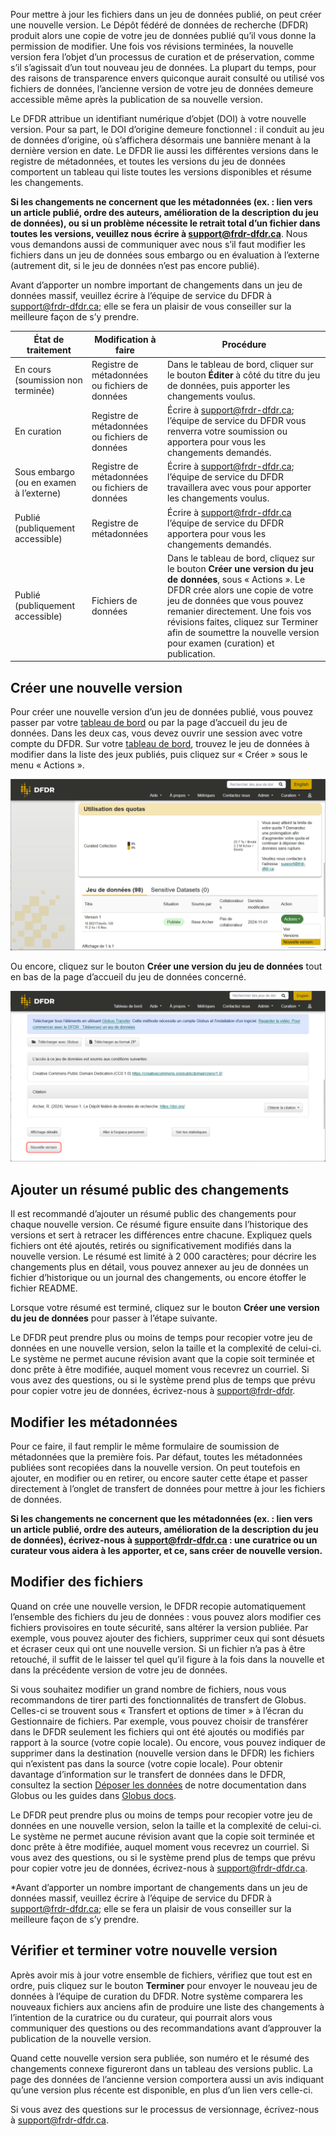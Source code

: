 Pour mettre à jour les fichiers dans un jeu de données publié, on peut créer une nouvelle version. Le Dépôt fédéré de données de recherche (DFDR) produit alors une copie de votre jeu de données publié qu’il vous donne la permission de modifier. Une fois vos révisions terminées, la nouvelle version fera l’objet d’un processus de curation et de préservation, comme s’il s’agissait d’un tout nouveau jeu de données. La plupart du temps, pour des raisons de transparence envers quiconque aurait consulté ou utilisé vos fichiers de données, l’ancienne version de votre jeu de données demeure accessible même après la publication de sa nouvelle version.

Le DFDR attribue un identifiant numérique d’objet (DOI) à votre nouvelle version. Pour sa part, le DOI d’origine demeure fonctionnel : il conduit au jeu de données d’origine, où s’affichera désormais une bannière menant à la dernière version en date. Le DFDR lie aussi les différentes versions dans le registre de métadonnées, et toutes les versions du jeu de données comportent un tableau qui liste toutes les versions disponibles et résume les changements.

**Si les changements ne concernent que les métadonnées (ex. : lien vers un article publié, ordre des auteurs, amélioration de la description du jeu de données), ou si un problème nécessite le retrait total d’un fichier dans toutes les versions, veuillez nous écrire à [support@frdr-dfdr.ca](mailto:support@frdr-dfdr.ca)**. Nous vous demandons aussi de communiquer avec nous s’il faut modifier les fichiers dans un jeu de données sous embargo ou en évaluation à l’externe (autrement dit, si le jeu de données n’est pas encore publié).

Avant d’apporter un nombre important de changements dans un jeu de données massif, veuillez écrire à l’équipe de service du DFDR à [support@frdr-dfdr.ca;](mailto:support@frdr-dfdr.ca) elle se fera un plaisir de vous conseiller sur la meilleure façon de s’y prendre.

<table class="table">
<thead>
<tr>
<th scope="col">État de traitement</th>
<th scope="col">Modification à faire</th>
<th scope="col">Procédure</th>
</tr>
</thead

<tbody>

<tr>
<td>En cours (soumission non terminée)</td>
<td>Registre de métadonnées ou fichiers de données</td>
<td>Dans le tableau de bord, cliquer sur le bouton <b>Éditer</b> à côté du titre du jeu de données, puis apporter les changements voulus.</td>
</tr>

<tr>
<td>En curation</td>
<td>Registre de métadonnées ou fichiers de données</td>
<td>Écrire à <a href="mailto:support@frdr-dfdr.ca">support@frdr-dfdr.ca</a>; l’équipe de service du DFDR vous renverra votre soumission ou apportera pour vous les changements demandés.</td>
</tr>

<tr>
<td>Sous embargo (ou en examen à l’externe)</td>
<td>Registre de métadonnées ou fichiers de données</td>
<td>Écrire à <a href="mailto:support@frdr-dfdr.ca">support@frdr-dfdr.ca</a>; l’équipe de service du DFDR travaillera avec vous pour apporter les changements voulus.</td>
</tr>

<tr>
<td>Publié (publiquement accessible)</td>
<td>Registre de métadonnées</td>
<td>Écrire à <a href="mailto:support@frdr-dfdr.ca">support@frdr-dfdr.ca</a> l’équipe de service du DFDR apportera pour vous les changements demandés.</td>
</tr>

<tr>
<td>Publié (publiquement accessible)</td>
<td>Fichiers de données</td>
<td>Dans le tableau de bord, cliquez sur le bouton <b>Créer une version du jeu de données</b>, sous « Actions ». Le DFDR crée alors une copie de votre jeu de données que vous pouvez remanier directement. Une fois vos révisions faites, cliquez sur Terminer afin de soumettre la nouvelle version pour examen (curation) et publication.</td>
</tr>

</tbody>
</table>

## Créer une nouvelle version
Pour créer une nouvelle version d’un jeu de données publié, vous pouvez passer par votre [tableau de bord](/repo/PublishDashboard) ou par la page d’accueil du jeu de données. Dans les deux cas, vous devez ouvrir une session avec votre compte du DFDR. Sur votre [tableau de bord](/repo/PublishDashboard), trouvez le jeu de données à modifier dans la liste des jeux publiés, puis cliquez sur « Créer » sous le menu « Actions ».

<img src="/docs/img/screenshots/creer_une_nouvelle_version/create-new-version-publication-dashboard-fr.png" alt="Screenshot showing button to create a new version of a dataset on the Publication Dashboard" class="screenshot"/>

Ou encore, cliquez sur le bouton **Créer une version du jeu de données** tout en bas de la page d’accueil du jeu de données concerné.

<img src="/docs/img/screenshots/creer_une_nouvelle_version/create-new-version-landing-page-fr.png" alt="Screenshot showing button to create a new version of a dataset on the landing page." class="screenshot"/>

## Ajouter un résumé public des changements
Il est recommandé d’ajouter un résumé public des changements pour chaque nouvelle version. Ce résumé figure ensuite dans l’historique des versions et sert à retracer les différences entre chacune. Expliquez quels fichiers ont été ajoutés, retirés ou significativement modifiés dans la nouvelle version. Le résumé est limité à 2 000 caractères; pour décrire les changements plus en détail, vous pouvez annexer au jeu de données un fichier d’historique ou un journal des changements, ou encore étoffer le fichier README.

Lorsque votre résumé est terminé, cliquez sur le bouton **Créer une version du jeu de données** pour passer à l’étape suivante.

Le DFDR peut prendre plus ou moins de temps pour recopier votre jeu de données en une nouvelle version, selon la taille et la complexité de celui-ci. Le système ne permet aucune révision avant que la copie soit terminée et donc prête à être modifiée, auquel moment vous recevrez un courriel. Si vous avez des questions, ou si le système prend plus de temps que prévu pour copier votre jeu de données, écrivez-nous à [support@frdr-dfdr](mailto:support@frdr-dfdr.ca).

## Modifier les métadonnées
Pour ce faire, il faut remplir le même formulaire de soumission de métadonnées que la première fois. Par défaut, toutes les métadonnées publiées sont recopiées dans la nouvelle version. On peut toutefois en ajouter, en modifier ou en retirer, ou encore sauter cette étape et passer directement à l’onglet de transfert de données pour mettre à jour les fichiers de données.

**Si les changements ne concernent que les métadonnées (ex. : lien vers un article publié, ordre des auteurs, amélioration de la description du jeu de données), écrivez-nous à [support@frdr-dfdr.ca](mailto:support@frdr-dfdr.ca) : une curatrice ou un curateur vous aidera à les apporter, et ce, sans créer de nouvelle version.**

## Modifier des fichiers
Quand on crée une nouvelle version, le DFDR recopie automatiquement l’ensemble des fichiers du jeu de données : vous pouvez alors modifier ces fichiers provisoires en toute sécurité, sans altérer la version publiée. Par exemple, vous pouvez ajouter des fichiers, supprimer ceux qui sont désuets et écraser ceux qui ont une nouvelle version. Si un fichier n’a pas à être retouché, il suffit de le laisser tel quel qu’il figure à la fois dans la nouvelle et dans la précédente version de votre jeu de données.

Si vous souhaitez modifier un grand nombre de fichiers, nous vous recommandons de tirer parti des fonctionnalités de transfert de Globus. Celles-ci se trouvent sous « Transfert et options de timer » à l’écran du Gestionnaire de fichiers. Par exemple, vous pouvez choisir de transférer dans le DFDR seulement les fichiers qui ont été ajoutés ou modifiés par rapport à la source (votre copie locale). Ou encore, vous pouvez indiquer de supprimer dans la destination (nouvelle version dans le DFDR) les fichiers qui n’existent pas dans la source (votre copie locale). Pour obtenir davantage d’information sur le transfert de données dans le DFDR, consultez la section [Déposer les données](/docs/fr/déposer_les_données) de notre documentation dans Globus ou les guides dans [Globus docs](https://docs.globus.org/guides/tutorials/manage-files/transfer-files/).

Le DFDR peut prendre plus ou moins de temps pour recopier votre jeu de données en une nouvelle version, selon la taille et la complexité de celui-ci. Le système ne permet aucune révision avant que la copie soit terminée et donc prête à être modifiée, auquel moment vous recevrez un courriel. Si vous avez des questions, ou si le système prend plus de temps que prévu pour copier votre jeu de données, écrivez-nous à [support@frdr-dfdr.ca](mailto:support@frdr-dfdr).

\*Avant d’apporter un nombre important de changements dans un jeu de données massif, veuillez écrire à l’équipe de service du DFDR à [support@frdr-dfdr.ca](mailto:support@frdr-dfdr.ca); elle se fera un plaisir de vous conseiller sur la meilleure façon de s’y prendre.

## Vérifier et terminer votre nouvelle version
Après avoir mis à jour votre ensemble de fichiers, vérifiez que tout est en ordre, puis cliquez sur le bouton **Terminer** pour envoyer le nouveau jeu de données à l’équipe de curation du DFDR. Notre système comparera les nouveaux fichiers aux anciens afin de produire une liste des changements à l’intention de la curatrice ou du curateur, qui pourrait alors vous communiquer des questions ou des recommandations avant d’approuver la publication de la nouvelle version.

Quand cette nouvelle version sera publiée, son numéro et le résumé des changements connexe figureront dans un tableau des versions public. La page des données de l’ancienne version comportera aussi un avis indiquant qu’une version plus récente est disponible, en plus d’un lien vers celle-ci.

Si vous avez des questions sur le processus de versionnage, écrivez-nous à [support@frdr-dfdr.ca](mailto:support@frdr-dfdr).

